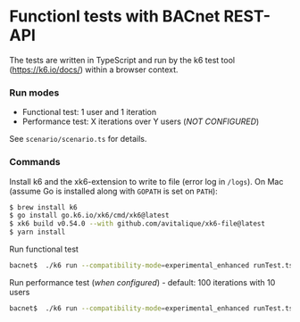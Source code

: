 # Functionl tests with BACnet REST-API

The tests are written in TypeScript and run by the k6
test tool (https://k6.io/docs/) within a browser context.

### Run modes

- Functional test: 1 user and 1 iteration
- Performance test: X iterations over Y users (_NOT CONFIGURED_)

See `scenario/scenario.ts` for details.

### Commands

Install k6 and the xk6-extension to write to file (error log in `/logs`). On Mac (assume Go is installed along with `GOPATH` is set on `PATH`):
```bash
$ brew install k6
$ go install go.k6.io/xk6/cmd/xk6@latest
$ xk6 build v0.54.0 --with github.com/avitalique/xk6-file@latest
$ yarn install
```

Run functional test

```bash
bacnet$  ./k6 run --compatibility-mode=experimental_enhanced runTest.ts

```

Run performance test (_when configured_) - default: 100 iterations with 10 users

```bash
bacnet$  ./k6 run --compatibility-mode=experimental_enhanced runTest.ts -e performanceTest=true
```
